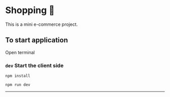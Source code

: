 # Shopping 🛒
This is a mini e-commerce project.

## To start application

Open terminal

### `dev` Start the client side

```
npm install
```

```
npm run dev
```

---
